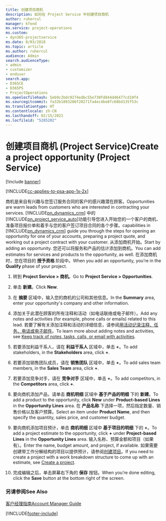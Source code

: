 ```yaml
---
title: 创建项目商机
description: 如何在 Project Service 中创建项目商机
author: ruhercul
manager: kfend
ms.service: project-operations
ms.custom:
- dyn365-projectservice
ms.date: 8/03/2018
ms.topic: article
ms.author: ruhercul
audience: Admin
search.audienceType:
- admin
- customizer
- enduser
search.app:
- D365CE
- D365PS
- ProjectOperations
ms.openlocfilehash: 5eb9c2bdc9274edbc55e730fd844d46477cd19f4
ms.sourcegitcommit: fa32b1893286f20271fa4ec4be8fc68bd135f53c
ms.translationtype: HT
ms.contentlocale: zh-CN
ms.lasthandoff: 02/15/2021
ms.locfileid: "5285202"
---
```

# <a name="create-a-project-opportunity-project-service"></a><span data-ttu-id="7b674-103">创建项目商机 (Project Service)</span><span class="sxs-lookup"><span data-stu-id="7b674-103">Create a project opportunity (Project Service)</span></span>

[!include [banner](../includes/psa-now-project-operations.md)]

[!INCLUDE[cc-applies-to-psa-app-1x-2x](../includes/cc-applies-to-psa-app-1x-2x.md)]

<span data-ttu-id="7b674-104">商机是来自有兴趣与您签订服务合同的客户的感兴趣潜在顾客。</span><span class="sxs-lookup"><span data-stu-id="7b674-104">Opportunities are warm leads from customers who are interested in contracting your services.</span></span> [!INCLUDE[pn_dynamics_crm](../includes/pn-dynamics-crm.md)] <span data-ttu-id="7b674-105">中的[!INCLUDE[pn_project_service_auto](../includes/pn-project-service-auto.md)]功能引导您进入开始您的一个客户的商机、准备项目报价单和着手与您的客户签订项目合同的各个步骤。</span><span class="sxs-lookup"><span data-stu-id="7b674-105">capabilities in [!INCLUDE[pn_dynamics_crm](../includes/pn-dynamics-crm.md)] guide you through the steps for opening an opportunity for one of your accounts, preparing a project quote, and working out a project contract with your customer.</span></span> <span data-ttu-id="7b674-106">从添加商机开始。</span><span class="sxs-lookup"><span data-stu-id="7b674-106">Start by adding an opportunity.</span></span> <span data-ttu-id="7b674-107">您还可以将服务和产品的估计添加到商机。</span><span class="sxs-lookup"><span data-stu-id="7b674-107">You can add estimates for services and products to the opportunity, as well.</span></span> <span data-ttu-id="7b674-108">在添加商机时，您在项目的 **授予资格** 阶段中。</span><span class="sxs-lookup"><span data-stu-id="7b674-108">When you add an opportunity, you’re in the **Qualify** phase of your project.</span></span>  
  
1.  <span data-ttu-id="7b674-109">转到 **Project Service > 商机**。</span><span class="sxs-lookup"><span data-stu-id="7b674-109">Go to **Project Service > Opportunities**.</span></span>  
  
2.  <span data-ttu-id="7b674-110">单击 **新建**。</span><span class="sxs-lookup"><span data-stu-id="7b674-110">Click **New**.</span></span>  
  
3.  <span data-ttu-id="7b674-111">在 **摘要** 区域中，输入您的商机的公司和其他信息。</span><span class="sxs-lookup"><span data-stu-id="7b674-111">In the **Summary** area, enter your opportunity's company and other information.</span></span>  
  
4.  <span data-ttu-id="7b674-112">添加关于此潜在顾客的所有注释和活动（如电话联络或电子邮件）。</span><span class="sxs-lookup"><span data-stu-id="7b674-112">Add any notes and activities (for example, phone calls or emails) related to this lead.</span></span> <span data-ttu-id="7b674-113">若要了解有关添加注释和活动的详细信息，请参阅[用活动记录注释、任务、电话或电子邮件](https://docs.microsoft.com/dynamics365/customerengagement/on-premises/basics/work-with-activities)。</span><span class="sxs-lookup"><span data-stu-id="7b674-113">To learn more about adding notes and activities, see [Keep track of notes, tasks, calls, or email with activities](https://docs.microsoft.com/dynamics365/customerengagement/on-premises/basics/work-with-activities).</span></span>  
  
5.  <span data-ttu-id="7b674-114">若要添加利益干系人，请在 **利益干系人** 区域中，单击 **+**。</span><span class="sxs-lookup"><span data-stu-id="7b674-114">To add stakeholders, in the **Stakeholders** area, click **+**.</span></span>  
  
6.  <span data-ttu-id="7b674-115">若要添加销售团队成员，请在 **销售团队** 区域中，单击 **+**。</span><span class="sxs-lookup"><span data-stu-id="7b674-115">To add sales team members, in the **Sales Team** area, click **+**.</span></span>  
  
7.  <span data-ttu-id="7b674-116">若要添加竞争对手，请在 **竞争对手** 区域中，单击 **+**。</span><span class="sxs-lookup"><span data-stu-id="7b674-116">To add competitors, in the **Competitors** area, click **+**.</span></span>  
  
8.  <span data-ttu-id="7b674-117">要向商机添加产品，请单击 **商机明细** 区域中 **基于产品的明细** 下的 **新建**。</span><span class="sxs-lookup"><span data-stu-id="7b674-117">To add a product to the opportunity, click **New** under **Product-based Lines** in the **Opportunity Lines** area.</span></span> <span data-ttu-id="7b674-118">在 **产品名称** 下选择一项，然后指定数量、销售价格以及客户预算。</span><span class="sxs-lookup"><span data-stu-id="7b674-118">Select an item under **Product Name**, and then specify the quantity, sales price, and customer budget.</span></span>  
  
9. <span data-ttu-id="7b674-119">要向商机添加项目预计，单击 **商机明细** 区域中 **基于项目的明细** 下的 **+**。</span><span class="sxs-lookup"><span data-stu-id="7b674-119">To add a project estimate to the opportunity, click **+** under **Project-based Lines** in the **Opportunity Lines** area.</span></span> <span data-ttu-id="7b674-120">输入名称、预算金额和项目（如果有）。</span><span class="sxs-lookup"><span data-stu-id="7b674-120">Enter the name, budget amount, and project, if available.</span></span> <span data-ttu-id="7b674-121">如果需要创建带工作分解结构的项目以提供预计，请参阅[创建项目](../psa/create-project.md)。</span><span class="sxs-lookup"><span data-stu-id="7b674-121">If you need to create a project with a work breakdown structure to come up with an estimate, see [Create a project](../psa/create-project.md).</span></span>  
  
10. <span data-ttu-id="7b674-122">完成编辑之后，单击屏幕右下角的 **保存** 按钮。</span><span class="sxs-lookup"><span data-stu-id="7b674-122">When you’re done editing, click the **Save** button at the bottom right of the screen.</span></span>  
  
### <a name="see-also"></a><span data-ttu-id="7b674-123">另请参阅</span><span class="sxs-lookup"><span data-stu-id="7b674-123">See Also</span></span>  
 [<span data-ttu-id="7b674-124">客户经理指南</span><span class="sxs-lookup"><span data-stu-id="7b674-124">Account Manager Guide</span></span>](../psa/account-manager-guide.md)


[!INCLUDE[footer-include](../includes/footer-banner.md)]